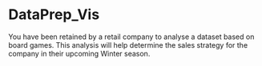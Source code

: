 # DataPrep_Vis
 You have been retained by a retail company to analyse a dataset based on board games. This analysis will help determine the sales strategy for the company in their upcoming Winter season.   
